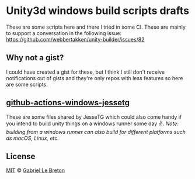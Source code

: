 # Unity3d windows build scripts drafts

These are some scripts here and there I tried in some CI. These are mainly to support a conversation in the following issue:  
https://github.com/webbertakken/unity-builder/issues/82

## Why not a gist?

I could have created a gist for these, but I think I still don't receive notifications out of gists and they're only repos with less features so here are some scripts.

## [github-actions-windows-jessetg](./github-actions-windows-jessetg)

These are some files shared by JesseTG which could also come handy if you intend to build unity things on a windows runner some day :v:. _Note: building from a windows runner can also build for different platforms such as macOS, Linux, etc._

## License

[MIT](LICENSE.md) © [Gabriel Le Breton](https://gableroux.com)
